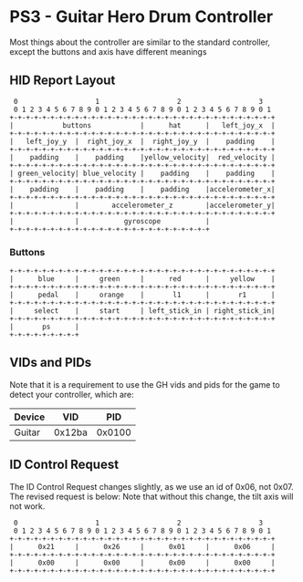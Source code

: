 # PS3 - Guitar Hero Drum Controller
Most things about the controller are similar to the standard controller, except the buttons and axis have different meanings

## HID Report Layout
```
 0                   1                   2                   3
 0 1 2 3 4 5 6 7 8 9 0 1 2 3 4 5 6 7 8 9 0 1 2 3 4 5 6 7 8 9 0 1
+-+-+-+-+-+-+-+-+-+-+-+-+-+-+-+-+-+-+-+-+-+-+-+-+-+-+-+-+-+-+-+-+
|            buttons            |      hat      |   left_joy_x  |
+-+-+-+-+-+-+-+-+-+-+-+-+-+-+-+-+-+-+-+-+-+-+-+-+-+-+-+-+-+-+-+-+
|   left_joy_y  |  right_joy_x  |  right_joy_y  |    padding    |
+-+-+-+-+-+-+-+-+-+-+-+-+-+-+-+-+-+-+-+-+-+-+-+-+-+-+-+-+-+-+-+-+
|    padding    |    padding    |yellow_velocity|  red_velocity |
+-+-+-+-+-+-+-+-+-+-+-+-+-+-+-+-+-+-+-+-+-+-+-+-+-+-+-+-+-+-+-+-+
| green_velocity| blue_velocity |    padding    |    padding    |
+-+-+-+-+-+-+-+-+-+-+-+-+-+-+-+-+-+-+-+-+-+-+-+-+-+-+-+-+-+-+-+-+
|    padding    |    padding    |    padding    |accelerometer_x|
+-+-+-+-+-+-+-+-+-+-+-+-+-+-+-+-+-+-+-+-+-+-+-+-+-+-+-+-+-+-+-+-+
|               |        accelerometer_z        |accelerometer_y|
+-+-+-+-+-+-+-+-+-+-+-+-+-+-+-+-+-+-+-+-+-+-+-+-+-+-+-+-+-+-+-+-+
|               |           gyroscope           |
+-+-+-+-+-+-+-+-+-+-+-+-+-+-+-+-+-+-+-+-+-+-+-+-+
```
### Buttons
```
+-+-+-+-+-+-+-+-+-+-+-+-+-+-+-+-+-+-+-+-+-+-+-+-+-+-+-+-+-+-+-+-+
|      blue     |     green     |      red      |     yellow    |
+-+-+-+-+-+-+-+-+-+-+-+-+-+-+-+-+-+-+-+-+-+-+-+-+-+-+-+-+-+-+-+-+
|      pedal    |     orange    |       l1      |       r1      |
+-+-+-+-+-+-+-+-+-+-+-+-+-+-+-+-+-+-+-+-+-+-+-+-+-+-+-+-+-+-+-+-+
|     select    |     start     | left_stick_in | right_stick_in|
+-+-+-+-+-+-+-+-+-+-+-+-+-+-+-+-+-+-+-+-+-+-+-+-+-+-+-+-+-+-+-+-+
|       ps      |
+-+-+-+-+-+-+-+-+
```

## VIDs and PIDs
Note that it is a requirement to use the GH vids and pids for the game to detect your controller, which are:

| Device | VID    | PID    |
| ------ | ------ | ------ |
| Guitar | 0x12ba | 0x0100 |

## ID Control Request
The ID Control Request changes slightly, as we use an id of 0x06, not 0x07. The revised request is below: Note that without this change, the tilt axis will not work.
```
 0                   1                   2                   3  
 0 1 2 3 4 5 6 7 8 9 0 1 2 3 4 5 6 7 8 9 0 1 2 3 4 5 6 7 8 9 0 1
+-+-+-+-+-+-+-+-+-+-+-+-+-+-+-+-+-+-+-+-+-+-+-+-+-+-+-+-+-+-+-+-+
|      0x21     |      0x26     |      0x01     |      0x06     |
+-+-+-+-+-+-+-+-+-+-+-+-+-+-+-+-+-+-+-+-+-+-+-+-+-+-+-+-+-+-+-+-+
|      0x00     |      0x00     |      0x00     |      0x00     |
+-+-+-+-+-+-+-+-+-+-+-+-+-+-+-+-+-+-+-+-+-+-+-+-+-+-+-+-+-+-+-+-+
```
